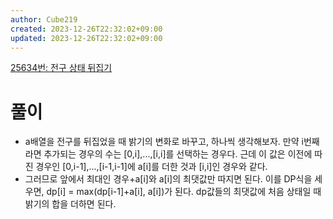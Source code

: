 ```yaml
---
author: Cube219
created: 2023-12-26T22:32:02+09:00
updated: 2023-12-26T22:32:02+09:00
---
```


[25634번: 전구 상태 뒤집기](https://www.acmicpc.net/problem/25634)

# 풀이

* a배열을 전구를 뒤집었을 때 밝기의 변화로 바꾸고, 하나씩 생각해보자. 만약 i번째라면 추가되는 경우의 수는 [0,i],...,[i,i]를 선택하는 경우다. 근데 이 값은 이전에 따진 경우인 [0,i-1],...,[i-1,i-1]에 a[i]를 더한 것과 [i,i]인 경우와 같다.
* 그러므로 앞에서 최대인 경우+a[i]와 a[i]의 최댓값만 따지면 된다. 이를 DP식을 세우면, dp[i] = max(dp[i-1]+a[i], a[i])가 된다. dp값들의 최댓값에 처음 상태일 때 밝기의 합을 더하면 된다.